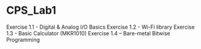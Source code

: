 # CPS_Lab1
Exercise 1.1 - Digital & Analog I/O Basics
Exercise 1.2 - Wi-Fi library
Exercise 1.3 - Basic Calculator (MKR1010)
Exercise 1.4 – Bare-metal Bitwise Programming
